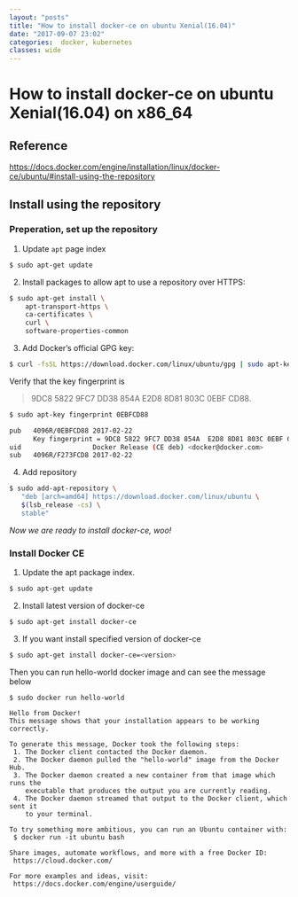 ```yaml
---
layout: "posts"
title: "How to install docker-ce on ubuntu Xenial(16.04)"
date: "2017-09-07 23:02"
categories:  docker, kubernetes
classes: wide
---
```


# How to install docker-ce on ubuntu Xenial(16.04) on x86_64

## Reference

https://docs.docker.com/engine/installation/linux/docker-ce/ubuntu/#install-using-the-repository

## Install using the repository

### Preperation, set up the repository

1. Update `apt` page index
```bash
$ sudo apt-get update
```
2. Install packages to allow apt to use a repository over HTTPS:
```bash
$ sudo apt-get install \
    apt-transport-https \
    ca-certificates \
    curl \
    software-properties-common
```
3. Add Docker’s official GPG key:

```bash
$ curl -fsSL https://download.docker.com/linux/ubuntu/gpg | sudo apt-key add -
```

 Verify that the key fingerprint is
> 9DC8 5822 9FC7 DD38 854A E2D8 8D81 803C 0EBF CD88.

```bash
$ sudo apt-key fingerprint 0EBFCD88

pub   4096R/0EBFCD88 2017-02-22
      Key fingerprint = 9DC8 5822 9FC7 DD38 854A  E2D8 8D81 803C 0EBF CD88
uid                  Docker Release (CE deb) <docker@docker.com>
sub   4096R/F273FCD8 2017-02-22
```

4. Add repository
```bash
$ sudo add-apt-repository \
   "deb [arch=amd64] https://download.docker.com/linux/ubuntu \
   $(lsb_release -cs) \
   stable"
```

*Now we are ready to install docker-ce, woo!*

### Install Docker CE
1. Update the apt package index.
```bash
$ sudo apt-get update
```

2. Install latest version of docker-ce
```bash
$ sudo apt-get install docker-ce
```

3. If you want install specified version of docker-ce
```bash
$ sudo apt-get install docker-ce=<version>
```

Then you can run hello-world docker image and can see the message below

```
$ sudo docker run hello-world

Hello from Docker!
This message shows that your installation appears to be working correctly.

To generate this message, Docker took the following steps:
 1. The Docker client contacted the Docker daemon.
 2. The Docker daemon pulled the "hello-world" image from the Docker Hub.
 3. The Docker daemon created a new container from that image which runs the
    executable that produces the output you are currently reading.
 4. The Docker daemon streamed that output to the Docker client, which sent it
    to your terminal.

To try something more ambitious, you can run an Ubuntu container with:
 $ docker run -it ubuntu bash

Share images, automate workflows, and more with a free Docker ID:
 https://cloud.docker.com/

For more examples and ideas, visit:
 https://docs.docker.com/engine/userguide/

```

